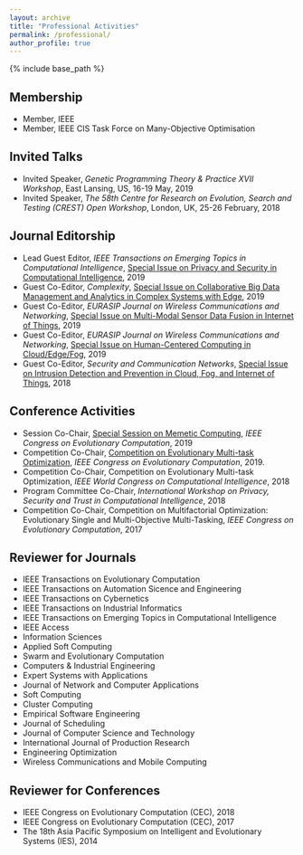```yaml
---
layout: archive
title: "Professional Activities"
permalink: /professional/
author_profile: true
---
```


{% include base_path %}

## Membership

* Member, IEEE
* Member, IEEE CIS Task Force on Many-Objective Optimisation


## Invited Talks


* Invited Speaker, <i>Genetic Programming Theory & Practice XVII Workshop</i>, East Lansing, US, 16-19 May, 2019
* Invited Speaker, <i>The 58th Centre for Research on Evolution, Search and Testing (CREST) Open Workshop</i>,
London, UK, 25-26 February, 2018


## Journal Editorship

* Lead Guest Editor, <i>IEEE Transactions on Emerging Topics in Computational Intelligence</i>, 
[Special Issue on Privacy and Security in Computational Intelligence](https://cis.ieee.org/images/files/Publications/TETCI/SI14_CFP_PSCI.pdf), 2019
* Guest Co-Editor, <i>Complexity</i>, 
[Special Issue on Collaborative Big Data Management and Analytics in Complex Systems with Edge](https://www.hindawi.com/journals/complexity/si/149145/cfp/), 2019
* Guest Co-Editor, <i>EURASIP Journal on Wireless Communications and Networking</i>, 
[Special Issue on Multi-Modal Sensor Data Fusion in Internet of Things](https://jwcn-eurasipjournals.springeropen.com/multi-modal-sensor), 2019
* Guest Co-Editor, <i>EURASIP Journal on Wireless Communications and Networking</i>, 
[Special Issue on Human-Centered Computing in Cloud/Edge/Fog](https://jwcn-eurasipjournals.springeropen.com/human-centered-computing), 2019
* Guest Co-Editor, <i>Security and Communication Networks</i>, 
[Special Issue on Intrusion Detection and Prevention in Cloud, Fog, and Internet of Things](https://www.hindawi.com/journals/scn/si/215106/cfp/), 2018


## Conference Activities

* Session Co-Chair, [Special Session on Memetic Computing](http://cec2019.org/programs/special_sessions.html#cec-01), <i>IEEE Congress on Evolutionary Computation</i>, 2019
* Competition Co-Chair, [Competition on Evolutionary Multi-task Optimization](http://www.bdsc.site/websites/MTO_competiton_2019/MTO_Competition_CEC_2019.html), <i>IEEE Congress on Evolutionary Computation</i>, 2019.
* Competition Co-Chair, Competition on Evolutionary Multi-task Optimization, <i>IEEE World Congress on Computational Intelligence</i>, 2018
* Program Committee Co-Chair, <i>International Workshop on Privacy, Security and Trust in Computational Intelligence</i>, 2018
* Competition Co-Chair, Competition on Multifactorial Optimization: Evolutionary Single and Multi-Objective Multi-Tasking, <i>IEEE Congress on Evolutionary Computation</i>, 2017


## Reviewer for Journals 

* IEEE Transactions on Evolutionary Computation 
* IEEE Transactions on Automation Sicence and Engineering
* IEEE Transactions on Cybernetics
* IEEE Transactions on Industrial Informatics
* IEEE Transactions on Emerging Topics in Computational Intelligence
* IEEE Access
* Information Sciences
* Applied Soft Computing
* Swarm and Evolutionary Computation
* Computers & Industrial Engineering
* Expert Systems with Applications
* Journal of Network and Computer Applications
* Soft Computing
* Cluster Computing
* Empirical Software Engineering
* Journal of Scheduling
* Journal of Computer Science and Technology
* International Journal of Production Research
* Engineering Optimization
* Wireless Communications and Mobile Computing

## Reviewer for Conferences

* IEEE Congress on Evolutionary Computation (CEC), 2018
* IEEE Congress on Evolutionary Computation (CEC), 2017
* The 18th Asia Pacific Symposium on Intelligent and Evolutionary Systems (IES), 2014
